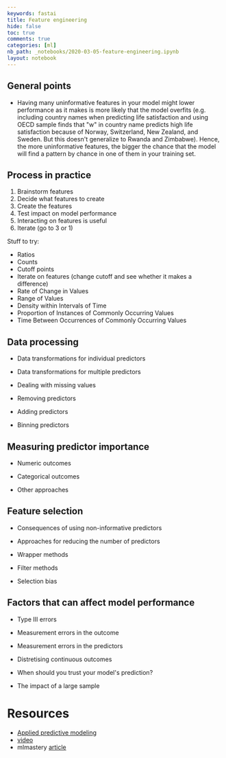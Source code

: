 ```yaml
---
keywords: fastai
title: Feature engineering
hide: false
toc: true
comments: true
categories: [ml]
nb_path: _notebooks/2020-03-05-feature-engineering.ipynb
layout: notebook
---
```


<!--
#################################################
### THIS FILE WAS AUTOGENERATED! DO NOT EDIT! ###
#################################################
# file to edit: _notebooks/2020-03-05-feature-engineering.ipynb
-->

<div class="container" id="notebook-container">
        
<div class="cell border-box-sizing text_cell rendered"><div class="inner_cell">
<div class="text_cell_render border-box-sizing rendered_html">
<h2 id="General-points">General points<a class="anchor-link" href="#General-points"> </a></h2><ul>
<li>Having many uninformative features in your model might lower performance as it makes is more likely that the model overfits (e.g. including country names when predicting life satisfaction and using OECD sample finds that "w" in country name predicts high life satisfaction because of Norway, Switzerland, New Zealand, and Sweden. But this doesn't generalize to Rwanda and Zimbabwe). Hence, the more uninformative features, the bigger the chance that the model will find a pattern by chance in one of them in your training set.</li>
</ul>

</div>
</div>
</div>
<div class="cell border-box-sizing text_cell rendered"><div class="inner_cell">
<div class="text_cell_render border-box-sizing rendered_html">
<h2 id="Process-in-practice">Process in practice<a class="anchor-link" href="#Process-in-practice"> </a></h2><ol>
<li>Brainstorm features</li>
<li>Decide what features to create</li>
<li>Create the features</li>
<li>Test impact on model performance</li>
<li>Interacting on features is useful</li>
<li>Iterate (go to 3 or 1)</li>
</ol>
<p>Stuff to try:</p>
<ul>
<li>Ratios</li>
<li>Counts</li>
<li>Cutoff points</li>
<li>Iterate on features (change cutoff and see whether it makes a difference) </li>
<li>Rate of Change in Values</li>
<li>Range of Values</li>
<li>Density within Intervals of Time</li>
<li>Proportion of Instances of Commonly Occurring Values</li>
<li>Time Between Occurrences of Commonly Occurring Values</li>
</ul>

</div>
</div>
</div>
<div class="cell border-box-sizing text_cell rendered"><div class="inner_cell">
<div class="text_cell_render border-box-sizing rendered_html">
<h2 id="Data-processing">Data processing<a class="anchor-link" href="#Data-processing"> </a></h2><ul>
<li><p>Data transformations for individual predictors</p>
</li>
<li><p>Data transformations for multiple predictors</p>
</li>
<li><p>Dealing with missing values</p>
</li>
<li><p>Removing predictors</p>
</li>
<li><p>Adding predictors</p>
</li>
<li><p>Binning predictors</p>
</li>
</ul>

</div>
</div>
</div>
<div class="cell border-box-sizing text_cell rendered"><div class="inner_cell">
<div class="text_cell_render border-box-sizing rendered_html">
<h2 id="Measuring-predictor-importance">Measuring predictor importance<a class="anchor-link" href="#Measuring-predictor-importance"> </a></h2><ul>
<li><p>Numeric outcomes</p>
</li>
<li><p>Categorical outcomes</p>
</li>
<li><p>Other approaches</p>
</li>
</ul>

</div>
</div>
</div>
<div class="cell border-box-sizing text_cell rendered"><div class="inner_cell">
<div class="text_cell_render border-box-sizing rendered_html">
<h2 id="Feature-selection">Feature selection<a class="anchor-link" href="#Feature-selection"> </a></h2><ul>
<li><p>Consequences of using non-informative predictors</p>
</li>
<li><p>Approaches for reducing the number of predictors</p>
</li>
<li><p>Wrapper methods</p>
</li>
<li><p>Filter methods</p>
</li>
<li><p>Selection bias</p>
</li>
</ul>

</div>
</div>
</div>
<div class="cell border-box-sizing text_cell rendered"><div class="inner_cell">
<div class="text_cell_render border-box-sizing rendered_html">
<h2 id="Factors-that-can-affect-model-performance">Factors that can affect model performance<a class="anchor-link" href="#Factors-that-can-affect-model-performance"> </a></h2><ul>
<li><p>Type III errors</p>
</li>
<li><p>Measurement errors in the outcome</p>
</li>
<li><p>Measurement errors in the predictors</p>
</li>
<li><p>Distretising continuous outcomes</p>
</li>
<li><p>When should you trust your model's prediction?</p>
</li>
<li><p>The impact of a large sample</p>
</li>
</ul>

</div>
</div>
</div>
<div class="cell border-box-sizing text_cell rendered"><div class="inner_cell">
<div class="text_cell_render border-box-sizing rendered_html">
<h1 id="Resources">Resources<a class="anchor-link" href="#Resources"> </a></h1><ul>
<li><a href="http://appliedpredictivemodeling.com">Applied predictive modeling</a></li>
<li><a href="https://www.youtube.com/watch?time_continue=109&amp;v=drUToKxEAUA&amp;feature=emb_logo">video</a></li>
<li>mlmastery <a href="https://machinelearningmastery.com/discover-feature-engineering-how-to-engineer-features-and-how-to-get-good-at-it/">article</a></li>
</ul>

</div>
</div>
</div>
</div>
 

